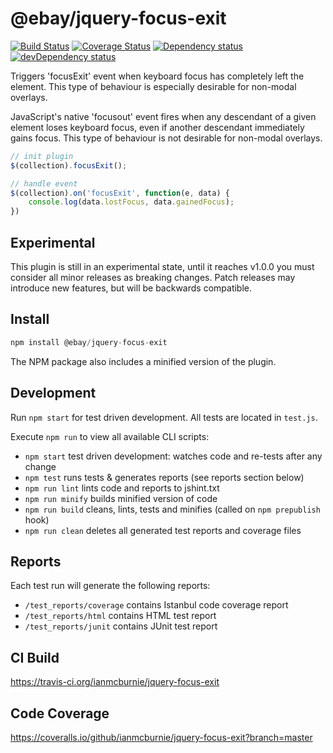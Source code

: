 # @ebay/jquery-focus-exit

<p>
    <a href="https://travis-ci.org/ianmcburnie/jquery-focus-exit"><img src="https://api.travis-ci.org/ianmcburnie/jquery-focus-exit.svg?branch=master" alt="Build Status" /></a>
    <a href='https://coveralls.io/github/ianmcburnie/jquery-focus-exit?branch=master'><img src='https://coveralls.io/repos/ianmcburnie/jquery-focus-exit/badge.svg?branch=master&service=github' alt='Coverage Status' /></a>
    <a href="https://david-dm.org/ianmcburnie/jquery-focus-exit"><img src="https://david-dm.org/ianmcburnie/jquery-focus-exit.svg" alt="Dependency status" /></a>
    <a href="https://david-dm.org/ianmcburnie/jquery-focus-exit#info=devDependencies"><img src="https://david-dm.org/ianmcburnie/jquery-focus-exit/dev-status.svg" alt="devDependency status" /></a>
</p>

Triggers 'focusExit' event when keyboard focus has completely left the element. This type of behaviour is especially desirable for non-modal overlays.

JavaScript's native 'focusout' event fires when any descendant of a given element
loses keyboard focus, even if another descendant immediately gains focus. This type
of behaviour is not desirable for non-modal overlays.

```js
// init plugin
$(collection).focusExit();

// handle event
$(collection).on('focusExit', function(e, data) {
    console.log(data.lostFocus, data.gainedFocus);
})
```

## Experimental

This plugin is still in an experimental state, until it reaches v1.0.0 you must consider all minor releases as breaking changes. Patch releases may introduce new features, but will be backwards compatible.

## Install

```js
npm install @ebay/jquery-focus-exit
```

The NPM package also includes a minified version of the plugin.

## Development

Run `npm start` for test driven development. All tests are located in `test.js`.

Execute `npm run` to view all available CLI scripts:

* `npm start` test driven development: watches code and re-tests after any change
* `npm test` runs tests & generates reports (see reports section below)
* `npm run lint` lints code and reports to jshint.txt
* `npm run minify` builds minified version of code
* `npm run build` cleans, lints, tests and minifies (called on `npm prepublish` hook)
* `npm run clean` deletes all generated test reports and coverage files

## Reports

Each test run will generate the following reports:

* `/test_reports/coverage` contains Istanbul code coverage report
* `/test_reports/html` contains HTML test report
* `/test_reports/junit` contains JUnit test report

## CI Build

https://travis-ci.org/ianmcburnie/jquery-focus-exit

## Code Coverage

https://coveralls.io/github/ianmcburnie/jquery-focus-exit?branch=master
